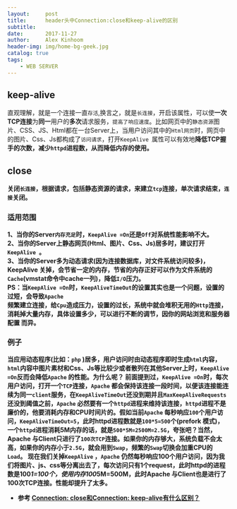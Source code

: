 ```yaml
---
layout:     post
title:      header头中Connection:close和keep-alive的区别
subtitle:   
date:       2017-11-27
author:     Alex Kinhoom
header-img: img/home-bg-geek.jpg
catalog: true
tags:
    - WEB SERVER
---
```

## keep-alive
直观理解，就是一个连接一直`存活`,换言之，就是`长连接`，开启该属性，可以使<strong>一次TCP连接</strong>为<strong>同一</strong>用户的<strong>多次</strong>请求服务，`提高了响应速度`。比如网页中的`静态资源`图片、CSS、JS、Html都在一台Server上，当用户访问其中的`Html网页`时，网页中的图片、Css、Js都构成了`访问请求`，打开`KeepAlive `属性可以有效地<strong>降低</striong>TCP握手的次数，减少`httpd`进程数，从而降低内存的使用。
## close
关闭`长连接`，根据请求，<strong>包括静态资源的请求</strong>，来建立`tcp`连接，<strong>单次</strong>请求结束，`连接`关闭。
### 适用范围
1、当你的Server`内存充足`时，`KeepAlive =On`还是`Off`对系统性能影响不大。<br>
2、当你的Server上静态网页(Html、图片、Css、Js)居多时，建议打开`KeepAlive `。<br>
3、当你的Server多为动态请求(因为连接数据库，对文件系统访问较多)，KeepAlive 关掉，会节省一定的内存，节省的内存正好可以作为文件系统的`Cache`(vmstat命令中cache一列)，降低`I/O`压力。<br>
PS：当`KeepAlive =On`时，`KeepAliveTimeOut`的设置其实也是一个问题，设置的过短，会导致`Apache` <br>频繁建立连接，给`Cpu`造成压力，设置的过长，系统中就会堆积无用的`Http`连接，消耗掉大量内存，具体设置多少，可以进行不断的调节，因你的网站浏览和服务器配置 而异。<br>
### 例子
当应用动态程序(比如：`php` )居多，用户访问时由动态程序即时生成`html`内容，`html`内容中图片素材和Css、Js等比较少或者散列在其他Server上时，`KeepAlive =On`反而会降低`Apache` 的性能。为什么呢？
前面提到过，`KeepAlive =On`时，每次用户访问，打开一个`TCP`连接，`Apache` 都会保持该连接一段时间，以便该连接能连续为同一`client`服务，在`KeepAliveTimeOut`还没到期并且`MaxKeepAliveRequests`还没到阈值之前，`Apache` 必然要有一个`httpd`进程来维持该连接，`httpd`进程不是廉价的，他要消耗内存和CPU时间片的。假如当前`Apache` 每秒响应`100`个用户访问，`KeepAliveTimeOut=5`，此时httpd进程数就是`100*5=500`个(prefork 模式)，一个`httpd`进程消耗5M内存的话，就是`500*5M=2500M=2.5G`，夸张吧？当然，Apache 与Client只进行了`100次TCP`连接。如果你的内存够大，系统负载不会太高，如果你的内存小于`2.5G`，就会用到`Swap`，频繁的`Swap`切换会加重CPU的`Load`。
现在我们关掉`KeepAlive` ，`Apache` 仍然每秒响应100个用户访问，因为我们将图片、js、css等分离出去了，每次访问只有1个request，此时httpd的进程数是100*1=100个，使用内存100*5M=500M，此时Apache 与Client也是进行了100次TCP连接。性能却提升了太多。


- 参考 [Connection: close和Connection: keep-alive有什么区别？](http://www.bubuko.com/infodetail-932247.html)